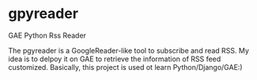 gpyreader
=========

GAE Python Rss Reader

The pgyreader is a GoogleReader-like tool to subscribe and read RSS.
My idea is to delpoy it on GAE to retrieve the information of RSS feed customized.
Basically, this project is used ot learn Python/Django/GAE:)

